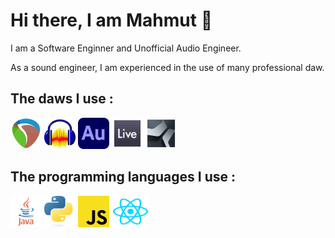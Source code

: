 <h1> Hi there, I am Mahmut 👋</h1>


I am a Software Enginner and Unofficial Audio Engineer.


As a sound engineer, I am experienced in the use of many professional daw.
<h2>The daws I use :</h2>

<a href="https://www.reaper.fm/" target="_blank" rel="noopener noreferrer"><img src="daw_icons/reaper-logo.png" width="50" height="50" alt="Reaper"></a>
<a href="https://www.audacityteam.org/" target="_blank" rel="noopener noreferrer"><img src="daw_icons/Audacity_Logo.svg" width="50" height="50" alt="Audacity"></a>
<a href="https://www.adobe.com/products/audition.html" target="_blank" rel="noopener noreferrer"><img src="daw_icons/Adobe_Audition_CC_icon_(2020).svg" width="50" height="50" alt="Adobe Audition"></a>
<a href="https://www.ableton.com/" target="_blank" rel="noopener noreferrer"><img src="daw_icons/ableton.png" width="50" height="50" alt="Ableton Live"></a>
<a href="https://www.presonus.com/products/Studio-One" target="_blank" rel="noopener noreferrer"><img src="daw_icons/studio_one.png" width="50" height="50" alt="Studio One"></a>

<h2>The programming languages I use :</h2>

<a href="https://www.java.com/tr/" target="_blank" rel="noopener noreferrer"><img src="java.png" width="50" height="50" alt="Java"></a>
<a href="https://www.python.org/" target="_blank" rel="noopener noreferrer"><img src="python.png" width="50" height="50" alt="Python"></a>
<a href="https://nodejs.org/en" target="_blank" rel="noopener noreferrer"><img src="js.png" width="50" height="50" alt="JavaScript"></a>
<a href="https://react.dev/" target="_blank" rel="noopener noreferrer"><img src="react.png" width="60" height="50" alt="React"></a>


